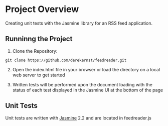 # Project Overview

Creating unit tests with the Jasmine library for an RSS feed application. 

## Runninng the Project

1) Clone the Repository:

```git clone https://github.com/derekernst/feedreader.git```

2) Open the index.html file in your browser or load the directory on a local web server to get started

3) Written tests will be performed upon the document loading with the status of each test displayed in the Jasmine UI at the bottom of the page

## Unit Tests

Unit tests are written with [Jasmine](http://jasmine.github.io/) 2.2 and are located in feedreader.js 



